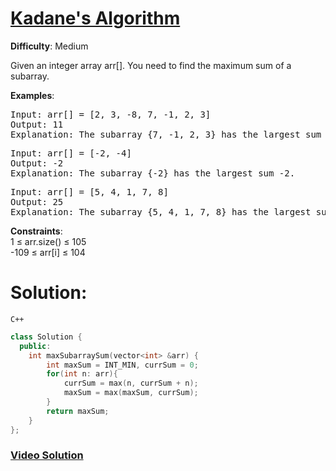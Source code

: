 # [Kadane's Algorithm](https://www.geeksforgeeks.org/problems/kadanes-algorithm-1587115620/1)  
**Difficulty**: Medium  

Given an integer array arr[]. You need to find the maximum sum of a subarray.  

**Examples**:  
<pre>
Input: arr[] = [2, 3, -8, 7, -1, 2, 3]
Output: 11
Explanation: The subarray {7, -1, 2, 3} has the largest sum 11.
</pre>
<pre>
Input: arr[] = [-2, -4]
Output: -2
Explanation: The subarray {-2} has the largest sum -2.
</pre>
<pre>
Input: arr[] = [5, 4, 1, 7, 8]
Output: 25
Explanation: The subarray {5, 4, 1, 7, 8} has the largest sum 25.
</pre>

**Constraints**:  
1 ≤ arr.size() ≤ 105  
-109 ≤ arr[i] ≤ 104  

# Solution:
  `C++`

```cpp
class Solution {
  public:
    int maxSubarraySum(vector<int> &arr) {
        int maxSum = INT_MIN, currSum = 0;
        for(int n: arr){
            currSum = max(n, currSum + n);
            maxSum = max(maxSum, currSum);
        }
        return maxSum;
    }
};
```

### [Video Solution](https://www.youtube.com/embed/AHZpyENo7k4?si=2VB8jEiLnyjPQVf0)  


